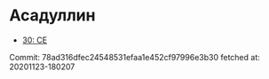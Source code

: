 # Асадуллин
- [30: CE](30.md)

Commit: 78ad316dfec24548531efaa1e452cf97996e3b30
 fetched at: 20201123-180207
